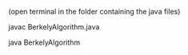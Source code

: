 (open terminal in the folder containing the java files)

javac BerkelyAlgorithm.java


java BerkelyAlgorithm
